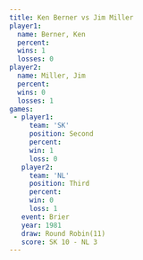 ```yaml
---
title: Ken Berner vs Jim Miller
player1:           
  name: Berner, Ken
  percent:         
  wins: 1          
  losses: 0        
player2:           
  name: Miller, Jim
  percent:         
  wins: 0          
  losses: 1        
games:
 - player1:          
     team: 'SK'      
     position: Second
     percent:        
     win: 1          
     loss: 0         
   player2:         
     team: 'NL'     
     position: Third
     percent:       
     win: 0         
     loss: 1        
   event: Brier         
   year: 1981           
   draw: Round Robin(11)
   score: SK 10 - NL 3  
---
```

